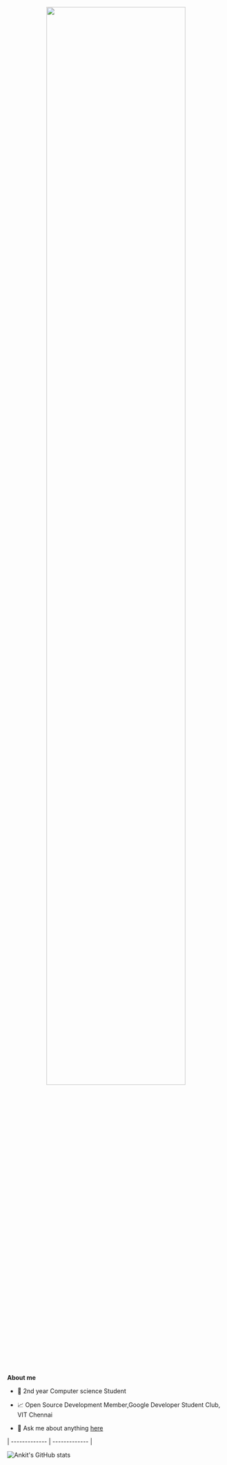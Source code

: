 <p align="center"><a href="https://ankitjha2711.github.io"><img width="80%" src="http://s.myniceprofile.com/myspacepic/1685/168554.gif" /></a></p>

<br />


**About me**

- 💼 2nd year Computer science Student

- 📈 Open Source Development Member,Google Developer Student Club, VIT Chennai

- 💬 Ask me about anything [here](https://github.com/ankitjha2711/ankitjha2711/issues)


| ------------- | ------------- |


![Ankit's GitHub stats](https://github-readme-stats.vercel.app/api?username=ankitjha2711&show_icons=true&theme=radical)
<br />
<br />
